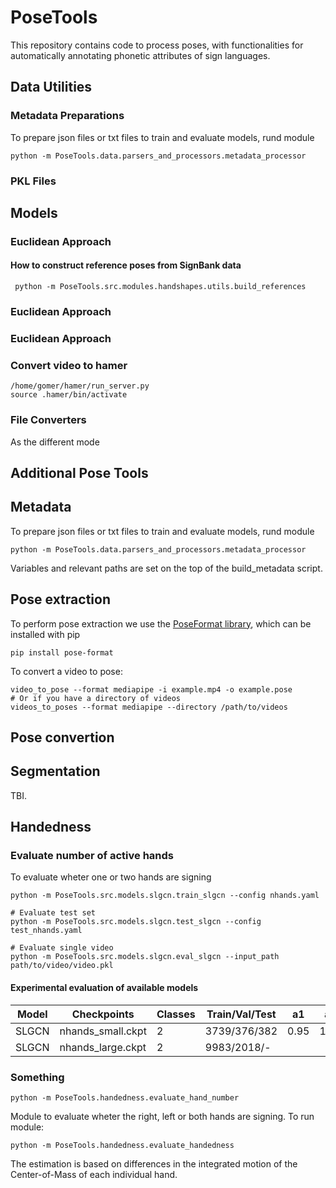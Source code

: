 # PoseTools

This repository contains code to process poses, with functionalities for automatically annotating phonetic attributes of sign languages.

## Data Utilities 

### Metadata Preparations
To prepare json files or txt files to train and evaluate models, rund module

``` Prepare metadata
python -m PoseTools.data.parsers_and_processors.metadata_processor
```


### PKL Files




## Models
### Euclidean Approach 
#### How to construct reference poses from SignBank data

```
 python -m PoseTools.src.modules.handshapes.utils.build_references
```


### Euclidean Approach 


### Euclidean Approach 
 
### Convert video to hamer
```
/home/gomer/hamer/run_server.py
source .hamer/bin/activate
```


### File Converters
As the different mode

## Additional Pose Tools
## Metadata
To prepare json files or txt files to train and evaluate models, rund module

``` Prepare metadata
python -m PoseTools.data.parsers_and_processors.metadata_processor
```

Variables and relevant paths are set on the top of the build_metadata script. 

## Pose extraction 
To perform pose extraction we use the [PoseFormat library](https://github.com/sign-language-processing/pose), which can be installed with pip
``` 
pip install pose-format
```

To convert a video to pose:
``` 
video_to_pose --format mediapipe -i example.mp4 -o example.pose
# Or if you have a directory of videos
videos_to_poses --format mediapipe --directory /path/to/videos
```

## Pose convertion 

## Segmentation
TBI.

## Handedness 
### Evaluate number of active hands
To evaluate wheter one or two hands are signing 

``` Train NHands model 
python -m PoseTools.src.models.slgcn.train_slgcn --config nhands.yaml
```

``` Evaluate NHands model 
# Evaluate test set
python -m PoseTools.src.models.slgcn.test_slgcn --config test_nhands.yaml

# Evaluate single video
python -m PoseTools.src.models.slgcn.eval_slgcn --input_path path/to/video/video.pkl
```

#### Experimental evaluation of available models 

| Model | Checkpoints   | Classes | Train/Val/Test | a1   | a2   | rr   |
|-------|---------------|---------|----------------|------|------|------|
| SLGCN | nhands_small.ckpt    | 2       | 3739/376/382     | 0.95 | 1.00 | 0.97 |
| SLGCN | nhands_large.ckpt    | 2       | 9983/2018/-     |  |  |  |

### Something

``` Evaluate number of signing hands 
python -m PoseTools.handedness.evaluate_hand_number
```

Module to evaluate wheter the right, left or both hands are signing. To run module:

``` Evaluate Handedness
python -m PoseTools.handedness.evaluate_handedness
```

The estimation is based on differences in the integrated motion of the Center-of-Mass of each individual hand. 
